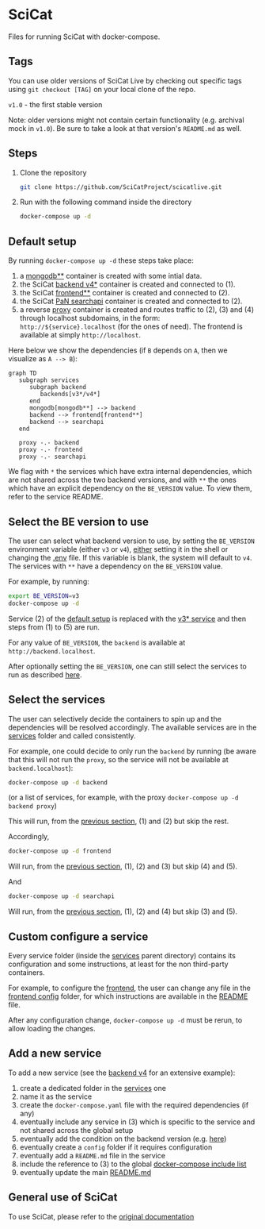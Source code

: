 # SciCat

Files for running SciCat with docker-compose.

## Tags

You can use older versions of SciCat Live by checking out specific tags using `git checkout [TAG]` on your local clone of the repo.

`v1.0` - the first stable version

Note: older versions might not contain certain functionality (e.g. archival mock in `v1.0`). Be sure to take a look at that version's `README.md` as well.

## Steps

1. Clone the repository
   ```sh
   git clone https://github.com/SciCatProject/scicatlive.git
   ```
2. Run with the following command inside the directory
   ```sh
   docker-compose up -d
   ```

## Default setup

By running `docker-compose up -d` these steps take place:
1. a [mongodb**](./services/mongodb/) container is created with some intial data.
2. the SciCat [backend v4*](./services/backendv4/) container is created and connected to (1).
3. the SciCat [frontend**](./services/frontend/) container is created and connected to (2).
4. the SciCat [PaN searchapi](./services/searchapi/) container is created and connected to (2).
5. a reverse [proxy](./services/proxy) container is created and routes traffic to (2), (3) and (4) through localhost subdomains, in the form: `http://${service}.localhost` (for the ones of need). The frontend is available at simply `http://localhost`.

Here below we show the dependencies (if `B` depends on `A`, then we visualize as `A --> B`):

```mermaid
graph TD
   subgraph services
      subgraph backend
         backends[v3*/v4*]
      end
      mongodb[mongodb**] --> backend
      backend --> frontend[frontend**]
      backend --> searchapi
   end

   proxy -.- backend
   proxy -.- frontend
   proxy -.- searchapi
```

We flag with `*` the services which have extra internal dependencies, which are not shared across the two backend versions, and with `**` the ones which have an explicit dependency on the `BE_VERSION` value. To view them, refer to the service README.

## Select the BE version to use

The user can select what backend version to use, by setting the `BE_VERSION` environment variable (either `v3` or `v4`), [either](https://docs.docker.com/compose/environment-variables/envvars-precedence/) setting it in the shell or changing the [.env](./.env#L1) file. If this variable is blank, the system will default to `v4`. The services with `**` have a dependency on the `BE_VERSION` value. 

For example, by running: 

```sh
export BE_VERSION=v3
docker-compose up -d
```

Service (2) of the [default setup](README.md#default-setup) is replaced with the [v3* service](./services/backendv3/) and then steps from (1) to (5) are run. 

For any value of `BE_VERSION`, the `backend` is available at `http://backend.localhost`.

After optionally setting the `BE_VERSION`, one can still select the services to run as described [here](README.md#select-the-services).

## Select the services

The user can selectively decide the containers to spin up and the dependencies will be resolved accordingly. The available services are in the [services](./services/) folder and called consistently.

For example, one could decide to only run the `backend` by running (be aware that this will not run the `proxy`, so the service will not be available at `backend.localhost`):

```sh
docker-compose up -d backend
```

(or a list of services, for example, with the proxy `docker-compose up -d backend proxy`)

This will run, from the [previous section](#default-setup), (1) and (2) but skip the rest.

Accordingly,
```sh
docker-compose up -d frontend
```

Will run, from the [previous section](#default-setup), (1), (2) and (3) but skip (4) and (5).

And 

```sh
docker-compose up -d searchapi
```

Will run, from the [previous section](#default-setup), (1), (2) and (4) but skip (3) and (5).


## Custom configure a service

Every service folder (inside the [services](./services/) parent directory) contains its configuration and some instructions, at least for the non third-party containers.

For example, to configure the [frontend](./services/frontend/), the user can change any file in the [frontend config](./services/frontend/config/) folder, for which instructions are available in the [README](./services/frontend/README.md) file.

After any configuration change, `docker-compose up -d` must be rerun, to allow loading the changes.

## Add a new service

To add a new service (see the [backend v4](./services/backendv4/) for an extensive example):
1. create a dedicated folder in the [services](./services/) one
2. name it as the service
3. create the `docker-compose.yaml` file with the required dependencies (if any)
4. eventually include any service in (3) which is specific to the service and not shared across the global setup
5. eventually add the condition on the backend version (e.g. [here](./services/frontend/docker-compose.yaml#L14))
6. eventually create a `config` folder if it requires configuration
7. eventually add a `README.md` file in the service
8. include the reference to (3) to the global [docker-compose include list](docker-compose.yaml#L2)
9. eventually update the main [README.md](README.md)

## General use of SciCat

To use SciCat, please refer to the [original documentation](https://scicatproject.github.io/documentation/)
